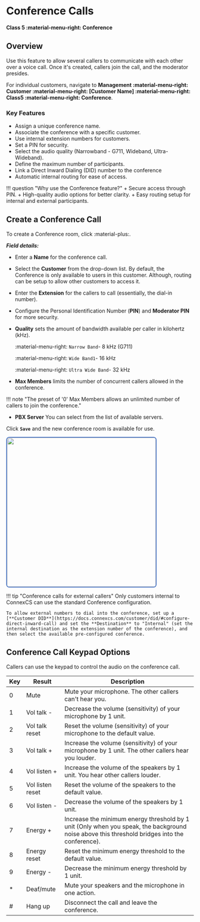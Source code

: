 # Conference Calls

**Class 5 :material-menu-right: Conference**

## Overview

Use this feature to allow several callers to communicate with each other over a voice call. Once it's created, callers join the call, and the moderator presides.

For individual customers, navigate to **Management :material-menu-right: Customer :material-menu-right: [Customer Name] :material-menu-right: Class5 :material-menu-right: Conference**.

### Key Features

+ Assign a unique conference name.
+ Associate the conference with a specific customer.
+ Use internal extension numbers for customers.
+ Set a PIN for security.
+ Select the audio quality (Narrowband - G711, Wideband, Ultra-Wideband).
+ Define the maximum number of participants.
+ Link a Direct Inward Dialing (DID) number to the conference
+ Automatic internal routing for ease of access.

!!! question "Why use the Conference feature?"
    + Secure access through PIN.
    + High-quality audio options for better clarity.
    + Easy routing setup for internal and external participants.

## Create a Conference Call

To create a Conference room, click :material-plus:.

***Field details:***

* Enter a **Name** for the conference call.
* Select the **Customer** from the drop-down list. By default, the Conference is only available to users in this customer.
    Although, routing can be setup to allow other customers to access it.
* Enter the **Extension** for the callers to call (essentially, the dial-in number).
* Configure the Personal Identification Number (**PIN**) and **Moderator PIN** for more security.
* **Quality** sets the amount of bandwidth available per caller in kilohertz (kHz).

    :material-menu-right: `Narrow Band`- 8 kHz (G711)

    :material-menu-right: `Wide Band1`- 16 kHz

    :material-menu-right: `Ultra Wide Band`- 32 kHz

* **Max Members** limits the number of concurrent callers allowed in the conference.

!!! note "The preset of '0' Max Members allows an unlimited number of callers to join the conference."

* **PBX Server** You can select from the list of available servers.

Click **`Save`** and the new conference room is available for use.

<img src= "/class5/img/conference1.png" width= "400" style="border: 2px solid #4472C4; border-radius: 8px;">

!!! tip "Conference calls for external callers"
    Only customers internal to ConnexCS can use the standard Conference configuration.

    To allow external numbers to dial into the conference, set up a [**Customer DID**](https://docs.connexcs.com/customer/did/#configure-direct-inward-call) and set the **Destination** to "Internal" (set the internal destination as the extension number of the conference), and then select the available pre-configured conference.

## Conference Call Keypad Options

Callers can use the keypad to control the audio on the conference call.

|Key|Result|Description|
|-------|------|------|
|0|Mute|Mute your microphone. The other callers can't hear you.|
|1|Vol talk -|Decrease the volume (sensitivity) of your microphone by 1 unit.|
|2|Vol talk reset|Reset the volume (sensitivity) of your microphone to the default value.|
|3|Vol talk +|Increase the volume (sensitivity) of your microphone by 1 unit. The other callers hear you louder.|
|4|Vol listen +|Increase the volume of the speakers by 1 unit. You hear other callers louder.|
|5|Vol listen reset|Reset the volume of the speakers to the default value.|
|6|Vol listen -|Decrease the volume of the speakers by 1 unit.|
|7|Energy +|Increase the minimum energy threshold by 1 unit (Only when you speak, the background noise above this threshold bridges into the conference).|
|8|Energy reset|Reset the minimum energy threshold to the default value.|
|9|Energy -|Decrease the minimum energy threshold by 1 unit.|
|\*|Deaf/mute|Mute your speakers and the microphone in one action.|
|#|Hang up|Disconnect the call and leave the conference.|
